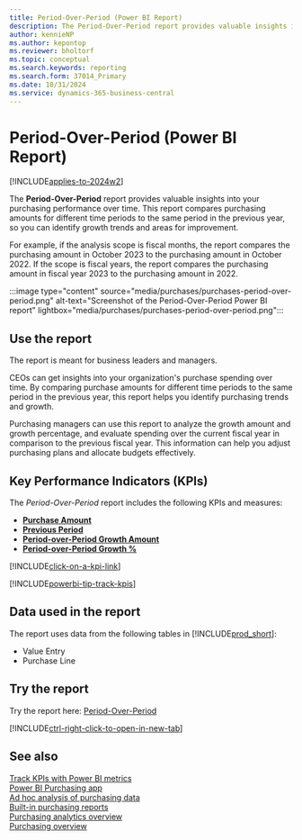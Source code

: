 ```yaml
---
title: Period-Over-Period (Power BI Report)
description: The Period-Over-Period report provides valuable insights into your organization's purchasing performance over time
author: kennieNP
ms.author: kepontop
ms.reviewer: bholtorf
ms.topic: conceptual
ms.search.keywords: reporting
ms.search.form: 37014_Primary
ms.date: 10/31/2024
ms.service: dynamics-365-business-central
---
```


# Period-Over-Period (Power BI Report)

[!INCLUDE[applies-to-2024w2](includes/applies-to-2024w2.md)]

The **Period-Over-Period** report provides valuable insights into your purchasing performance over time. This report compares purchasing amounts for different time periods to the same period in the previous year, so you can identify growth trends and areas for improvement.

For example, if the analysis scope is fiscal months, the report compares the purchasing amount in October 2023 to the purchasing amount in October 2022. If the scope is fiscal years, the report compares the purchasing amount in fiscal year 2023 to the purchasing amount in 2022.

:::image type="content" source="media/purchases/purchases-period-over-period.png" alt-text="Screenshot of the Period-Over-Period Power BI report" lightbox="media/purchases/purchases-period-over-period.png":::

## Use the report

The report is meant for business leaders and managers.

CEOs can get insights into your organization's purchase spending over time. By comparing purchase amounts for different time periods to the same period in the previous year, this report helps you identify purchasing trends and growth.

Purchasing managers can use this report to analyze the growth amount and growth percentage, and evaluate spending over the current fiscal year in comparison to the previous fiscal year. This information can help you adjust purchasing plans and allocate budgets effectively.


## Key Performance Indicators (KPIs)

The *Period-Over-Period* report includes the following KPIs and measures: 

- [**Purchase Amount**](purchases-powerbi-kpis.md#purchase-amount)  
- [**Previous Period**](purchases-powerbi-kpis.md#purchase-amount-pp-fiscal)
- [**Period-over-Period Growth Amount**](purchases-powerbi-kpis.md#purchase-amount-pop-fiscal)  
- [**Period-over-Period Growth %**](purchases-powerbi-kpis.md#purchase-amount-pop--fiscal)  

[!INCLUDE[click-on-a-kpi-link](includes/click-on-a-kpi-link.md)] 

[!INCLUDE[powerbi-tip-track-kpis](includes/powerbi-tip-track-kpis.md)]

## Data used in the report

The report uses data from the following tables in [!INCLUDE[prod_short](includes/prod_short.md)]:

- Value Entry
- Purchase Line

## Try the report

Try the report here: [Period-Over-Period](https://businesscentral.dynamics.com?page=37014)

[!INCLUDE[ctrl-right-click-to-open-in-new-tab](includes/ctrl-right-click-to-open-in-new-tab.md)]

## See also

[Track KPIs with Power BI metrics](track-kpis-with-power-bi-metrics.md)  
[Power BI Purchasing app](purchases-powerbi-app.md)  
[Ad hoc analysis of purchasing data](ad-hoc-analysis-purchasing.md)  
[Built-in purchasing reports](purchase-reports.md)  
[Purchasing analytics overview](purchasing-analytics-overview.md)  
[Purchasing overview](purchasing-manage-purchasing.md)